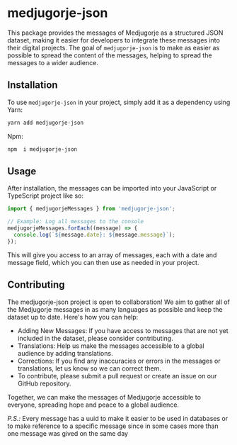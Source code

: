 # medjugorje-json

This package provides the messages of Medjugorje as a structured JSON dataset, making it easier for developers to integrate these messages into their digital projects. The goal of `medjugorje-json` is to make as easier as possible to spread the content of the messages, helping to spread the messages to a wider audience.

## Installation

To use `medjugorje-json` in your project, simply add it as a dependency using Yarn:

```bash
yarn add medjugorje-json
```

Npm:

```bash
npm  i medjugorje-json
```


## Usage

After installation, the messages can be imported into your JavaScript or TypeScript project like so:

```javascript
import { medjugorjeMessages } from 'medjugorje-json';

// Example: Log all messages to the console
medjugorjeMessages.forEach((message) => {
  console.log(`${message.date}: ${message.message}`);
});

```

This will give you access to an array of messages, each with a date and message field, which you can then use as needed in your project.

## Contributing

The medjugorje-json project is open to collaboration! We aim to gather all of the Medjugorje messages in as many languages as possible and keep the dataset up to date. Here's how you can help:

- Adding New Messages: If you have access to messages that are not yet included in the dataset, please consider contributing.
- Translations: Help us make the messages accessible to a global audience by adding translations.
- Corrections: If you find any inaccuracies or errors in the messages or translations, let us know so we can correct them.
- To contribute, please submit a pull request or create an issue on our GitHub repository.

Together, we can make the messages of Medjugorje accessible to everyone, spreading hope and peace to a global audience.

*P.S.:* Every message has a uuid to make it easier to be used in databases or to make reference to a specific message since in some cases more than one message was gived on the same day